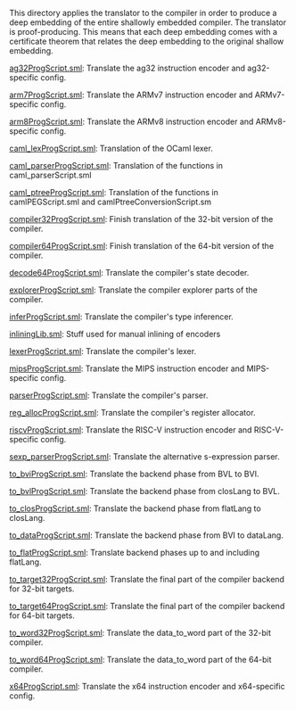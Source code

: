 This directory applies the translator to the compiler in order to
produce a deep embedding of the entire shallowly embedded compiler.
The translator is proof-producing. This means that each deep embedding
comes with a certificate theorem that relates the deep embedding to
the original shallow embedding.

[ag32ProgScript.sml](ag32ProgScript.sml):
Translate the ag32 instruction encoder and ag32-specific config.

[arm7ProgScript.sml](arm7ProgScript.sml):
Translate the ARMv7 instruction encoder and ARMv7-specific config.

[arm8ProgScript.sml](arm8ProgScript.sml):
Translate the ARMv8 instruction encoder and ARMv8-specific config.

[caml_lexProgScript.sml](caml_lexProgScript.sml):
Translation of the OCaml lexer.

[caml_parserProgScript.sml](caml_parserProgScript.sml):
Translation of the functions in caml_parserScript.sml

[caml_ptreeProgScript.sml](caml_ptreeProgScript.sml):
Translation of the functions in camlPEGScript.sml and
camlPtreeConversionScript.sm

[compiler32ProgScript.sml](compiler32ProgScript.sml):
Finish translation of the 32-bit version of the compiler.

[compiler64ProgScript.sml](compiler64ProgScript.sml):
Finish translation of the 64-bit version of the compiler.

[decode64ProgScript.sml](decode64ProgScript.sml):
Translate the compiler's state decoder.

[explorerProgScript.sml](explorerProgScript.sml):
Translate the compiler explorer parts of the compiler.

[inferProgScript.sml](inferProgScript.sml):
Translate the compiler's type inferencer.

[inliningLib.sml](inliningLib.sml):
Stuff used for manual inlining of encoders

[lexerProgScript.sml](lexerProgScript.sml):
Translate the compiler's lexer.

[mipsProgScript.sml](mipsProgScript.sml):
Translate the MIPS instruction encoder and MIPS-specific config.

[parserProgScript.sml](parserProgScript.sml):
Translate the compiler's parser.

[reg_allocProgScript.sml](reg_allocProgScript.sml):
Translate the compiler's register allocator.

[riscvProgScript.sml](riscvProgScript.sml):
Translate the RISC-V instruction encoder and RISC-V-specific config.

[sexp_parserProgScript.sml](sexp_parserProgScript.sml):
Translate the alternative s-expression parser.

[to_bviProgScript.sml](to_bviProgScript.sml):
Translate the backend phase from BVL to BVI.

[to_bvlProgScript.sml](to_bvlProgScript.sml):
Translate the backend phase from closLang to BVL.

[to_closProgScript.sml](to_closProgScript.sml):
Translate the backend phase from flatLang to closLang.

[to_dataProgScript.sml](to_dataProgScript.sml):
Translate the backend phase from BVI to dataLang.

[to_flatProgScript.sml](to_flatProgScript.sml):
Translate backend phases up to and including flatLang.

[to_target32ProgScript.sml](to_target32ProgScript.sml):
Translate the final part of the compiler backend for 32-bit targets.

[to_target64ProgScript.sml](to_target64ProgScript.sml):
Translate the final part of the compiler backend for 64-bit targets.

[to_word32ProgScript.sml](to_word32ProgScript.sml):
Translate the data_to_word part of the 32-bit compiler.

[to_word64ProgScript.sml](to_word64ProgScript.sml):
Translate the data_to_word part of the 64-bit compiler.

[x64ProgScript.sml](x64ProgScript.sml):
Translate the x64 instruction encoder and x64-specific config.
